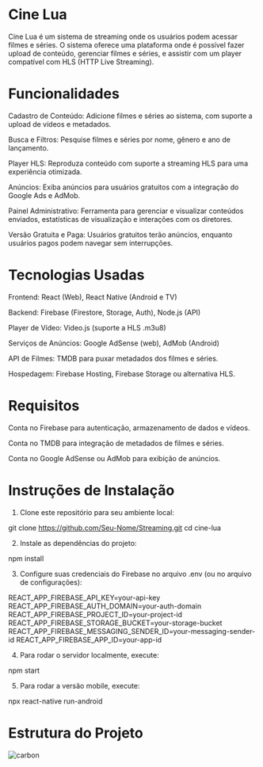 # Cine Lua

Cine Lua é um sistema de streaming onde os usuários podem acessar filmes e séries. O sistema oferece uma plataforma onde é possível fazer upload de conteúdo, gerenciar filmes e séries, e assistir com um player compatível com HLS (HTTP Live Streaming).

# Funcionalidades

Cadastro de Conteúdo: Adicione filmes e séries ao sistema, com suporte a upload de vídeos e metadados.

Busca e Filtros: Pesquise filmes e séries por nome, gênero e ano de lançamento.

Player HLS: Reproduza conteúdo com suporte a streaming HLS para uma experiência otimizada.

Anúncios: Exiba anúncios para usuários gratuitos com a integração do Google Ads e AdMob.

Painel Administrativo: Ferramenta para gerenciar e visualizar conteúdos enviados, estatísticas de visualização e interações com os diretores.

Versão Gratuita e Paga: Usuários gratuitos terão anúncios, enquanto usuários pagos podem navegar sem interrupções.


# Tecnologias Usadas

Frontend: React (Web), React Native (Android e TV)

Backend: Firebase (Firestore, Storage, Auth), Node.js (API)

Player de Vídeo: Video.js (suporte a HLS .m3u8)

Serviços de Anúncios: Google AdSense (web), AdMob (Android)

API de Filmes: TMDB para puxar metadados dos filmes e séries.

Hospedagem: Firebase Hosting, Firebase Storage ou alternativa HLS.


# Requisitos

Conta no Firebase para autenticação, armazenamento de dados e vídeos.

Conta no TMDB para integração de metadados de filmes e séries.

Conta no Google AdSense ou AdMob para exibição de anúncios.


# Instruções de Instalação

1. Clone este repositório para seu ambiente local:

git clone https://github.com/Seu-Nome/Streaming.git
cd cine-lua


2. Instale as dependências do projeto:

npm install


3. Configure suas credenciais do Firebase no arquivo .env (ou no arquivo de configurações):

REACT_APP_FIREBASE_API_KEY=your-api-key
REACT_APP_FIREBASE_AUTH_DOMAIN=your-auth-domain
REACT_APP_FIREBASE_PROJECT_ID=your-project-id
REACT_APP_FIREBASE_STORAGE_BUCKET=your-storage-bucket
REACT_APP_FIREBASE_MESSAGING_SENDER_ID=your-messaging-sender-id
REACT_APP_FIREBASE_APP_ID=your-app-id


4. Para rodar o servidor localmente, execute:

npm start


5. Para rodar a versão mobile, execute:

npx react-native run-android



# Estrutura do Projeto

<img src="https://i.ibb.co/PGkPZnTq/carbon.png" alt="carbon" border="0"></img>
